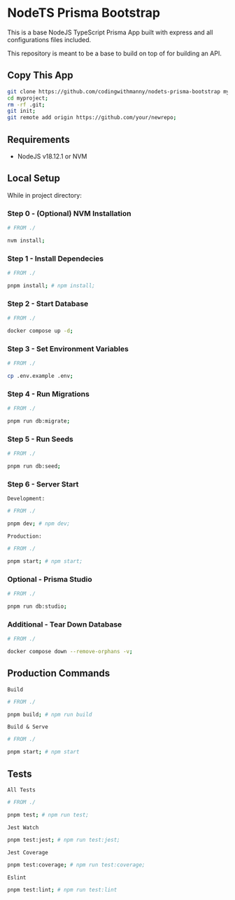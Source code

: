 # NodeTS Prisma Bootstrap

This is a base NodeJS TypeScript Prisma App built with express and all
configurations files included.

This repository is meant to be a base to build on top of for building an API.

## Copy This App

```bash
git clone https://github.com/codingwithmanny/nodets-prisma-bootstrap myproject;
cd myproject;
rm -rf .git;
git init;
git remote add origin https://github.com/your/newrepo;
```

## Requirements

- NodeJS v18.12.1 or NVM

## Local Setup

While in project directory:

### Step 0 - (Optional) NVM Installation

```bash
# FROM ./

nvm install;
```

### Step 1 - Install Dependecies

```bash
# FROM ./

pnpm install; # npm install;
```

### Step 2 - Start Database

```bash
# FROM ./

docker compose up -d;
```

### Step 3 - Set Environment Variables

```bash
# FROM ./

cp .env.example .env;
```

### Step 4 - Run Migrations

```bash
# FROM ./

pnpm run db:migrate;
```

### Step 5 - Run Seeds

```bash
# FROM ./

pnpm run db:seed;
```

### Step 6 - Server Start

`Development:`

```bash
# FROM ./

pnpm dev; # npm dev;
```

`Production:`

```bash
# FROM ./

pnpm start; # npm start;
```

### Optional - Prisma Studio

```bash
# FROM ./

pnpm run db:studio;
```

### Additional - Tear Down Database

```bash
# FROM ./

docker compose down --remove-orphans -v;
```

## Production Commands

`Build`

```bash
# FROM ./

pnpm build; # npm run build
```

`Build & Serve`

```bash
# FROM ./

pnpm start; # npm start
```

## Tests

`All Tests`

```bash
# FROM ./

pnpm test; # npm run test;
```

`Jest Watch`

```bash
pnpm test:jest; # npm run test:jest;
```

`Jest Coverage`

```bash
pnpm test:coverage; # npm run test:coverage;
```

`Eslint`

```bash
pnpm test:lint; # npm run test:lint
```
